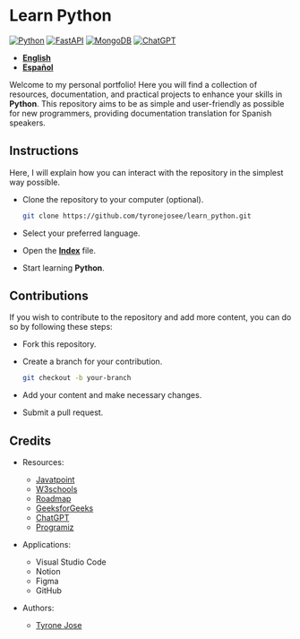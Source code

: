 # Learn Python

[![Python](https://img.shields.io/badge/Python-3.10+-yellow?style=for-the-badge&logo=python&logoColor=white&labelColor=101010)](https://python.org)
[![FastAPI](https://img.shields.io/badge/FastAPI-0.88.0+-00a393?style=for-the-badge&logo=fastapi&logoColor=white&labelColor=101010)](https://fastapi.tiangolo.com)
[![MongoDB](https://img.shields.io/badge/MongoDB-6.0+-00684A?style=for-the-badge&logo=mongodb&logoColor=white&labelColor=101010)](https://www.mongodb.com)
[![ChatGPT](https://img.shields.io/badge/ChatGPT-GPT--4-7CF178?style=for-the-badge&logo=openai&logoColor=white&labelColor=101010)](https://platform.openai.com)

- **[English](README.md)**
- **[Español](README_ESP.md)**

Welcome to my personal portfolio! Here you will find a collection of resources, documentation, and practical projects to enhance your skills in **Python**. This repository aims to be as simple and user-friendly as possible for new programmers, providing documentation translation for Spanish speakers.

## Instructions

Here, I will explain how you can interact with the repository in the simplest way possible.

- Clone the repository to your computer (optional).

   ```bash
   git clone https://github.com/tyronejosee/learn_python.git
   ```

- Select your preferred language.

- Open the **[Index](espanol/index.md)** file.

- Start learning **Python**.

## Contributions

If you wish to contribute to the repository and add more content, you can do so by following these steps:

- Fork this repository.

- Create a branch for your contribution.

   ```bash
   git checkout -b your-branch
   ```

- Add your content and make necessary changes.

- Submit a pull request.

## Credits

- Resources:

  - [Javatpoint](https://www.javatpoint.com/)
  - [W3schools](https://www.w3schools.com/)
  - [Roadmap](https://roadmap.sh/)
  - [GeeksforGeeks](https://www.geeksforgeeks.org/)
  - [ChatGPT](http://chat.openai.com/)
  - [Programiz](https://www.programiz.com/)

- Applications:
  - Visual Studio Code
  - Notion
  - Figma
  - GitHub

- Authors:

  - [Tyrone Jose](https://github.com/tyronejosee)
